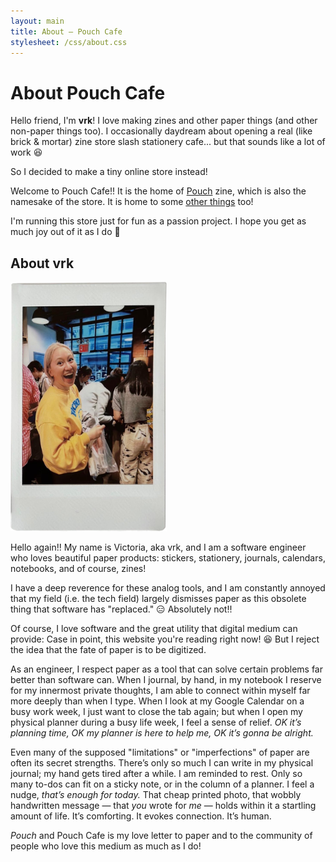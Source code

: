 ```yaml
---
layout: main
title: About — Pouch Cafe
stylesheet: /css/about.css
---
```


<div class="page">

# About Pouch Cafe

Hello friend, I'm **vrk**! I love making zines and other paper things (and other non-paper things too). I occasionally daydream about opening a real (like brick & mortar) zine store slash stationery cafe... but that sounds like a lot of work 😆

So I decided to make a tiny online store instead!

Welcome to Pouch Cafe!! It is the home of [Pouch](/pouch) zine, which is also the namesake of the store. It is home to some [other things](https://pouchcafe.gumroad.com/) too!

I'm running this store just for fun as a passion project. I hope you get as much joy out of it as I do 💖

## About vrk

<img src="/images/me-instax.png" width="250"/>

Hello again!! My name is Victoria, aka vrk, and I am a software engineer who loves beautiful paper products: stickers, stationery, journals, calendars, notebooks, and of course, zines! 

I have a deep reverence for these analog tools, and I am constantly annoyed that my field (i.e. the tech field) largely dismisses paper as this obsolete thing that software has "replaced." 😑 Absolutely not!! 

Of course, I love software and the great utility that digital medium can provide: Case in point, this website you're reading right now! 😆 But I reject the idea that the fate of paper is to be digitized.

As an engineer, I respect paper as a tool that can solve certain problems far better than software can. When I journal, by hand, in my notebook I reserve for my innermost private thoughts, I am able to connect within myself far more deeply than when I type. When I look at my Google Calendar on a busy work week, I just want to close the tab again; but when I open my physical planner during a busy life week, I feel a sense of relief. _OK it’s planning time, OK my planner is here to help me, OK it’s gonna be alright._

Even many of the supposed "limitations" or "imperfections" of paper are often its secret strengths. There’s only so much I can write in my physical journal; my hand gets tired after a while. I am reminded to rest. Only so many to-dos can fit on a sticky note, or in the column of a planner. I feel a nudge, _that’s enough for today._ That cheap printed photo, that wobbly handwritten message — that _you_ wrote for _me_ — holds within it a startling amount of life. It’s comforting. It evokes connection. It’s human.

_Pouch_ and Pouch Cafe is my love letter to paper and to the community of people who love this medium as much as I do!

</div>